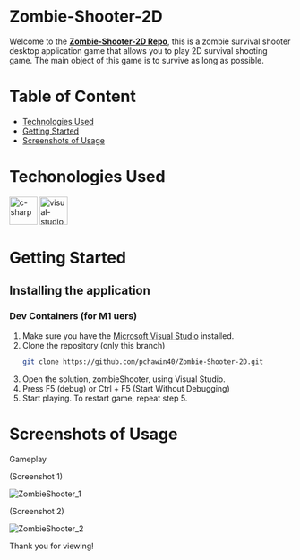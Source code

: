 # **Zombie-Shooter-2D**

Welcome to the **[Zombie-Shooter-2D Repo](https://github.com/pchawin40/Zombie-Shooter-2D)**, this is a zombie survival shooter desktop application game that allows you to play
2D survival shooting game. The main object of this game is to survive as long as possible.

# Table of Content

- [Technologies Used](#techonologies-used)
- [Getting Started](#getting-started)
- [Screenshots of Usage](#screenshots-of-usage)

# Techonologies Used
<img src="https://cdn.jsdelivr.net/gh/devicons/devicon/icons/csharp/csharp-original.svg" alt="c-sharp" width="50"/> <img src="https://cdn.jsdelivr.net/gh/devicons/devicon/icons/visualstudio/visualstudio-plain-wordmark.svg" alt="visual-studio" width="50"/>


# Getting Started
## Installing the application
### Dev Containers (for M1 uers)

1. Make sure you have the [Microsoft Visual Studio](https://visualstudio.microsoft.com/) installed.
2. Clone the repository (only this branch)
   ```bash
   git clone https://github.com/pchawin40/Zombie-Shooter-2D.git
   ```
4. Open the solution, zombieShooter, using Visual Studio.
6. Press F5 (debug) or Ctrl + F5 (Start Without Debugging)
7. Start playing. To restart game, repeat step 5.

# Screenshots of Usage

Gameplay

(Screenshot 1)

![ZombieShooter_1](https://res.cloudinary.com/dfz7bzhoi/image/upload/v1672536348/ZombieShooter/ZombieShooter_1_esjirp.png)

(Screenshot 2)

![ZombieShooter_2](https://res.cloudinary.com/dfz7bzhoi/image/upload/v1672536348/ZombieShooter/ZombieShooter_2_n6pjq5.png)

Thank you for viewing!
